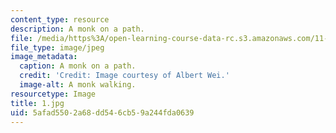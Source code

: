 ```yaml
---
content_type: resource
description: A monk on a path.
file: /media/https%3A/open-learning-course-data-rc.s3.amazonaws.com/11-307-beijing-urban-design-studio-summer-2006/5afad5502a68dd546cb59a244fda0639_1.jpg
file_type: image/jpeg
image_metadata:
  caption: A monk on a path.
  credit: 'Credit: Image courtesy of Albert Wei.'
  image-alt: A monk walking.
resourcetype: Image
title: 1.jpg
uid: 5afad550-2a68-dd54-6cb5-9a244fda0639
---
```

